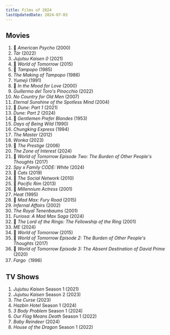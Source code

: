 ```yaml
---
title: Films of 2024
lastUpdatedDate: 2024-07-03
---
```


## Movies

1. 🔁 _American Psycho_ (2000)
2. _Tár_ (2022)
3. _Jujutsu Kaisen 0_ (2021)
4. 🔁 _World of Tomorrow_ (2015)
5. 🔁 _Tampopo_ (1985)
6. _The Making of Tampopo_ (1986)
7. _Yumeji_ (1991)
8. 🔁 _In the Mood for Love_ (2000)
9. _Guillermo del Toro's Pinocchio_ (2022)
10. _No Country for Old Men_ (2007)
11. _Eternal Sunshine of the Spotless Mind_ (2004)
12. 🔁 _Dune: Part 1_ (2021)
13. _Dune: Part 2_ (2024)
14. 🔁 _Gentlemen Prefer Blondes_ (1953)
15. _Days of Being Wild_ (1990)
16. _Chungking Express_ (1994)
17. _The Master_ (2012)
18. _Wonka_ (2023)
19. 🔁 _The Prestige_ (2006)
20. _The Zone of Interest_ (2024)
21. 🔁️ _World of Tomorrow Episode Two: The Burden of Other People's Thoughts_ (2017)
22. _Spy x Family CODE: White_ (2024)
23. 🔁 _Cats_ (2019)
24. 🔁 _The Social Network_ (2010)
25. 🔁 _Pacific Rim_ (2013)
26. 🔁 _Millennium Actress_ (2001)
27. _Heat_ (1995)
28. 🔁 _Mad Max: Fury Road_ (2015)
29. _Infernal Affairs_ (2002)
30. _The Royal Tenenbaums_ (2001)
31. _Furiosa: A Mad Max Saga_ (2024)
32. 🔁 _The Lord of the Rings: The Fellowship of the Ring_ (2001)
33. _ME_ (2024)
34. 🔁 _World of Tomorrow_ (2015)
35. 🔁 _World of Tomorrow Episode 2: The Burden of Other People's Thoughts_ (2017)
36. 🔁 _World of Tomorrow Episode 3: The Absent Destination of David Prime_ (2020)
37. _Fargo_（1996)

## TV Shows

1. _Jujutsu Kaisen_ Season 1 (2021)
2. _Jujutsu Kaisen_ Season 2 (2023)
3. _The Curse_ (2023)
4. _Hazbin Hotel_ Season 1 (2024)
5. _3 Body Problem_ Season 1 (2024)
6. _Our Flag Means Death_ Season 1 (2022)
7. _Baby Reindeer_ (2024)
8. _House of the Dragon_ Season 1 (2022)